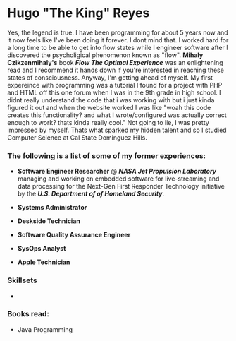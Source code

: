 # Hugo "The King" Reyes

Yes, the legend is true. I have been programming for about 5 years now and it now feels like I've been doing it forever. I dont mind that. I worked hard for a long time to be able to get into flow states while I engineer software after I discovered the psycholigical phenomenon known as "flow". **Mihaly Czikzenmihaly's** book ***Flow The Optimal Experience*** was an enlightening read and I recommend it hands down if you're interested in reaching these states of consciousness. Anyway, I'm getting ahead of myself. My first expereince with programming was a tutorial I found for a project with PHP and HTML off this one forum when I was in the 9th grade in high school. I didnt really understand the code that i was working with but i just kinda figured it out and when the website worked I was like "woah this code creates this functionality? and what I wrote/configured was actually correct enough to work? thats kinda really cool." Not going to lie, I was pretty impressed by myself. Thats what sparked my hidden talent and so I studied Computer Science at Cal State Dominguez Hills.  

### The following is a list of some of my former experiences: 

* **Software Engineer Researcher** @ ***NASA Jet Propulsion Laboratory*** managing and working on embedded software for live-streaming and data processing for the Next-Gen First Responder Technology initiative by the ***U.S. Department of of Homeland Security***.  

* **Systems Administrator** 

* **Deskside Technician** 

* **Software Quality Assurance Engineer** 

* **SysOps Analyst** 

* **Apple Technician** 

### Skillsets

*


### Books read:

* Java Programming 

<!--
**winstonthewolf/winstonthewolf** is a ✨ _special_ ✨ repository because its `README.md` (this file) appears on your GitHub profile.

Here are some ideas to get you started:

- 🔭 I’m currently working on ...
- 🌱 I’m currently learning ...
- 👯 I’m looking to collaborate on ...
- 🤔 I’m looking for help with ...
- 💬 Ask me about ...
- 📫 How to reach me: ...
- 😄 Pronouns: ...
- ⚡ Fun fact: ...
-->
